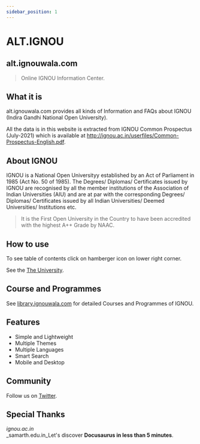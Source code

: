 ```yaml
---
sidebar_position: 1
---
```


# ALT.IGNOU

## alt.ignouwala.com

> Online IGNOU Information Center.

## What it is

alt.ignouwala.com provides all kinds of Information and FAQs about IGNOU (Indira Gandhi National Open University).

All the data is in this website is extracted from IGNOU Common Prospectus (July-2021) which is available at http://ignou.ac.in/userfiles/Common-Prospectus-English.pdf.

## About IGNOU

IGNOU is a National Open Universityy established by an Act of Parliament in 1985 (Act No. 50 of 1985).
The Degrees/ Diplomas/ Certificates issued by IGNOU are recognised by all the member institutions of the
Association of Indian Universities (AIU) and are at par with the corresponding Degrees/ Diplomas/
Certificates issued by all Indian Universities/ Deemed Universities/ Institutions etc.

> It is the First Open University in the Country to have been accredited with the highest A++ Grade by NAAC.

## How to use

To see table of contents click on hamberger icon on lower right corner.

See the [The University](university.md).

## Course and Programmes

See [library.ignouwala.com](https://library.ignouwala.com) for detailed Courses and Programmes of IGNOU.

## Features

- Simple and Lightweight
- Multiple Themes
- Multiple Languages
- Smart Search
- Mobile and Desktop

## Community

Follow us on [Twitter](https://twitter.com/ignouwala).

## Special Thanks

_ignou.ac.in_  
\_samarth.edu.in_Let's discover **Docusaurus in less than 5 minutes**.
